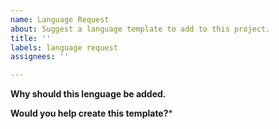 ```yaml
---
name: Language Request
about: Suggest a language template to add to this project.
title: ''
labels: language request
assignees: ''

---
```


**Why should this lenguage be added.**

**Would you help create this template?***
